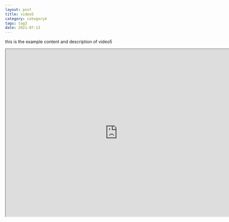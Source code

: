 ```yaml
---
layout: post
title: video5
category: category4
tags: tag3
date: 2021-07-13
---
```


this is the example content and description of video5

<div class="wise-iframe-wrapper"><iframe width="730" height="548" src="http://www.youtube.com/embed/pP9Bto5lOEQ" allowfullscreen></iframe></div>
